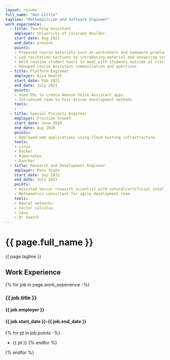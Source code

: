 ```yaml
---
layout: resume
full_name: "Ben Little"
tagline: "Mathematician and Software Engineer"
work_experience:
  - title: Teaching Assistant
    employer: University of Colorado Boulder
    start_date: Aug 2021
    end_date: present
    points:
    - Prepared course materials such as worksheets and homework problems
    - Led recitation sections by introducing material and answering student questions
    - Held routine student hours to meet with students outside of class
    - Managed Course Assistant communication and questions
  - title: Platform Engineer
    employer: Aiva Health
    start_date: Feb 2021
    end_date: July 2021
    points:
    - Used DSL to create Amazon Voice Assistant apps
    - Introduced team to test-driven development methods
    tools:
    - ''
  - title: Special Projects Engineer
    employer: Fruition Growth
    start_date: June 2018
    end_date: Aug 2020
    points:
    - Deployed web applications using cloud hosting infrastructure
    tools:
    - Linux
    - Docker
    - Kubernetes
    - Rancher
  - title: Research and Development Engineer
    employer: Penn State
    start_date: Sep 2015
    end_date: July 2017
    points:
    - Assisted senior research scientist with natural/artificial intelligence research
    - Mathematics consultant for agile development team
    tools:
    - Neural networks
    - Vector calculus
    - Java
    - A* Search
---
```


# {{ page.full_name }}

<p class="standout">
  {{ page.tagline }}
</p>

## Work Experience

{% for job in page.work_experience -%}
### {{ job.title }}

#### {{ job.employer }}

#### {{ job.start_date }}-{{ job.end_date }}

{% for pt in job.points -%}
* {{ pt }}
{% endfor %}

{% endfor %}
